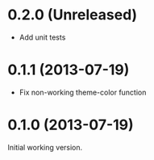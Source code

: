 # 0.2.0 (Unreleased)

* Add unit tests

# 0.1.1 (2013-07-19)

* Fix non-working theme-color function

# 0.1.0 (2013-07-19)

Initial working version.